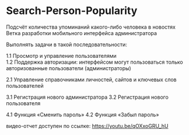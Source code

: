 # Search-Person-Popularity
Подсчёт количества упоминаний какого-либо человека в новостях<br>
Ветка разработки мобильного интерфейса администратора

Выполнять задачи в такой последовательности:

1.1 Просмотр и управление пользователями<br>
1.2 Поддержка авторизации: интерфейсом могут пользоваться только авторизованные пользователи (администраторы)

2.1 Управление справочниками личностей, сайтов и ключевых слов пользователей

3.1 Регистрация нового администратора
3.2 Регистрация нового пользователя

4.1 Функция «Сменить пароль»
4.2 Функция «Забыл пароль»

видео-отчет доступен по ссылке: https://youtu.be/qOXxoGRU_hU
